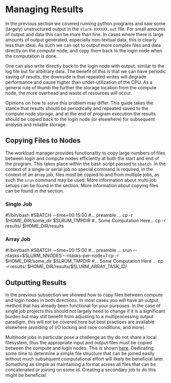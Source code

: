 # Managing Results

In the previous section we covered running python programs and saw some (largely) unstructured output in the `slurm-XXXXXX.out` file. For small amounts of output and data this can be more than fine. In cases where there is large amounts of output generated, especially non-textual data, this is clearly less than ideal. As such we can opt to output more complex files and data directly on the compute node, and copy them back to the login node when the computation is done.

One can also write directly back to the login node with output, similar to the log file but for arbitrary data. The benefit of this is that we can have periodic saving of results, the downside is that repeated writes will degrade performance and cause higher than under-utilization of the CPU. As a general rule of thumb the further the storage location from the compute node, the more overhead and waste of resources will occur. 

Opinions on how to solve this problem may differ. This guide takes the stance that results should be periodically and repeated saved to the compute node storage, and at the end of program execution the results should be copied back to the login node (or elsewhere) for subsequent analysis and reliable storage.

## Copying Files to Nodes

The workload manager provides functionality to copy large numbers of files between login and compute nodes efficiently at both the start and end of the program. This takes place within the bash script passed to `sbatch`. In the context of a single or serial job no special command is required, in the context of an array job, files must be copied to and from multiple jobs, as such the `srun` command may be used. More information about multi-job setups can be found in the [](Multiprocessing.md) section. More information about copying files can be found in the [](Copying-Files.md) section.

### Single Job
<code-block lang="Bash">
#!/bin/bash
#SBATCH --time=00:15:00
#... preamble ...
cp -r $HOME_DIR/some_dir $SLRUM_TMPDIR
#...Some Computation Here...
cp -r results/ $HOME_DIR/results
</code-block>

### Array Job
<code-block lang="Bash">
#!/bin/bash
#SBATCH --time=00:15:00
#... preamble ...
srun --ntasks=$SLURM_NNODES --ntasks-per-node=1 cp -r $HOME_DIR/some_dir $SLRUM_TMPDIR
#... Some Computation Here ...
cp -r results/ $HOME_DIR/results/$SLURM_ARRAY_TASK_ID/
</code-block>

## Outputting Results
In the previous subsection we showed how to copy files between compute and login nodes in both directions. In most cases you will have an output method that has already been functional for your purposes. In the case of single job projects this should not largely need to change if it is a significant burden but may still benefit from adjusting to a  multiprocessing output paradigm, this will not be covered here but best practices are available elsewhere (avoiding of I/O locking and race conditions, and more).

Multinode jobs in particular pose a challenge as thy do not share a local filesystem, thus the appropriate input and output files must be copied between the compute and login nodes. This is shown [here](Managing-Results.md#array-job). Dedicating some time to determine a simple file structure that can be joined easily without much subsequent computational effort will likely be beneficial later. Something as simple as maintaining a format across all files that can be concatenated or joining on some id. Creating a secondary job to do this might be beneficial.

